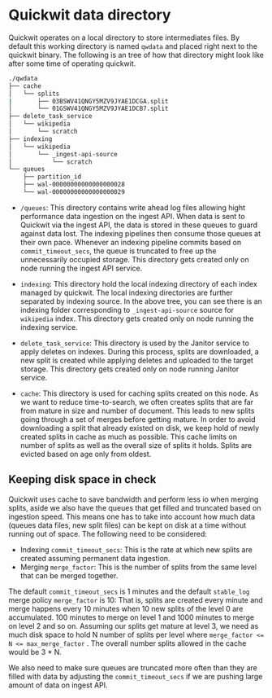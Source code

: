 # Quickwit data directory

Quickwit operates on a local directory to store intermediates files. By default this working directory is named `qwdata` and placed right next to the quickwit binary. The following is an tree of how that directory might look like after some time of operating quickwit.


```bash
./qwdata
├── cache
│   └── splits
|       ├── 03BSWV41QNGY5MZV9JYAE1DCGA.split
│       └── 01GSWV41QNGY5MZV9JYAE1DCB7.split
├── delete_task_service
│   └── wikipedia
│       └── scratch
├── indexing
│   └── wikipedia
│       └── _ingest-api-source
│           └── scratch
└── queues
    ├── partition_id
    ├── wal-00000000000000000028
    └── wal-00000000000000000029
```

- `/queues`: This directory contains write ahead log files allowing hight performance data ingestion on the ingest API. When data is sent to Quickwit via the ingest API, the data is stored in these queues to guard against data lost. The indexing pipelines then consume those queues at their own pace. Whenever an indexing pipeline commits based on `commit_timeout_secs`, the queue is truncated to free up the unnecessarily occupied storage. This directory gets created only on node running the ingest API service.

- `indexing`: This directory hold the local indexing directory of each index managed by quickwit. The local indexing directories are further separated by indexing source. In the above tree, you can see there is an indexing folder corresponding to `_ingest-api-source` source for `wikipedia` index. This directory gets created only on node running the indexing service.

- `delete_task_service`: This directory is used by the Janitor service to apply deletes on indexes. During this process, splits are downloaded, a new split is created while applying deletes and uploaded to the target storage. This directory gets created only on node running Janitor service.

- `cache`: This directory is used for caching splits created on this node. As we want to reduce time-to-search, we often creates splits that are far from mature in size and number of document. This leads to new splits going through a set of merges before getting mature. In order to avoid downloading a split that already existed on disk, we keep hold of newly created splits in cache as much as possible. This cache limits on number of splits as well as the overall size of splits it holds. Splits are evicted based on age only from oldest.

## Keeping disk space in check

Quickwit uses cache to save bandwidth and perform less io when merging splits, aside we also have the queues that get filled and truncated based on ingestion speed. This means one has to take into account how much data (queues data files, new split files) can be kept on disk at a time without running out of space. The following need to be considered:

- Indexing `commit_timeout_secs`: This is the rate at which new splits are created assuming permanent data ingestion.
- Merging `merge_factor`: This is the number of splits from the same level that can be merged together.

The default `commit_timeout_secs` is 1 minutes and the default `stable_log` merge policy `merge_factor` is 10: That is, splits are created every minute and merge happens every 10 minutes when 10 new splits of the level 0 are accumulated. 100 minutes to merge on level 1 and 1000 minutes to merge on level 2 and so on. Assuming our splits get mature at level 3, we need as much disk space to hold N number of splits per level where `merge_factor <= N <= max_merge_factor` . The overall number splits allowed in the cache would be 3 * N.

We also need to make sure queues are truncated more often than they are filled with data by adjusting the `commit_timeout_secs` if we are pushing large amount of data on ingest API.
